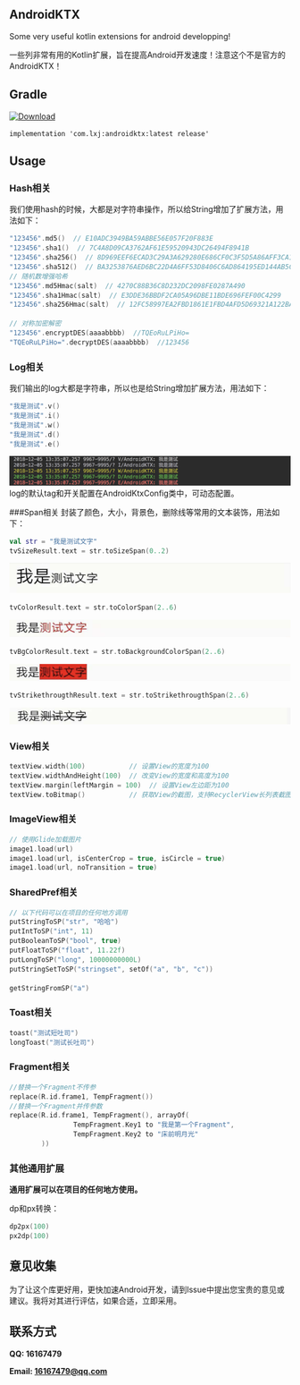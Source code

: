 ## AndroidKTX
Some very useful kotlin extensions for android developping!

一些列非常有用的Kotlin扩展，旨在提高Android开发速度！注意这个不是官方的AndroidKTX！

## Gradle
[![Download](https://api.bintray.com/packages/li-xiaojun/jrepo/androidktx/images/download.svg)](https://bintray.com/li-xiaojun/jrepo/androidktx/_latestVersion)

```
implementation 'com.lxj:androidktx:latest release'
```


## Usage

### Hash相关
我们使用hash的时候，大都是对字符串操作，所以给String增加了扩展方法，用法如下：
```kotlin
"123456".md5()  // E10ADC3949BA59ABBE56E057F20F883E
"123456".sha1()  // 7C4A8D09CA3762AF61E59520943DC26494F8941B
"123456".sha256()  // 8D969EEF6ECAD3C29A3A629280E686CF0C3F5D5A86AFF3CA12020C923ADC6C92
"123456".sha512()  // BA3253876AED6BC22D4A6FF53D8406C6AD864195ED144AB5C87621B6C233B548BAEAE6956DF346EC8C17F5EA10F35EE3CBC514797ED7DDD3145464E2A0BAB413
// 随机数增强哈希
"123456".md5Hmac(salt)  // 4270C88B36C8D232DC2098FE0287A490
"123456".sha1Hmac(salt)  // E3DDE36BBDF2CA05A96DBE11BDE696FEF00C4299
"123456".sha256Hmac(salt)  // 12FC58997EA2FBD1861E1FBD4AFD5D69321A122BAB6FBD1695A2820B42D7F7B8

// 对称加密解密
"123456".encryptDES(aaaabbbb)  //TQEoRuLPiHo=
"TQEoRuLPiHo=".decryptDES(aaaabbbb)  //123456
```


### Log相关
我们输出的log大都是字符串，所以也是给String增加扩展方法，用法如下：
```kotlin
"我是测试".v()
"我是测试".i()
"我是测试".w()
"我是测试".d()
"我是测试".e()
```
![weather_humidity](imgs/log.png)
log的默认tag和开关配置在AndroidKtxConfig类中，可动态配置。


###Span相关
封装了颜色，大小，背景色，删除线等常用的文本装饰，用法如下：
```kotlin
val str = "我是测试文字"
tvSizeResult.text = str.toSizeSpan(0..2)
```
![weather_humidity](imgs/size_span.png)

```kotlin
tvColorResult.text = str.toColorSpan(2..6)
```
![weather_humidity](imgs/color_span.png)

```kotlin
tvBgColorResult.text = str.toBackgroundColorSpan(2..6)
```
![weather_humidity](imgs/bg_color_span.png)

```kotlin
tvStrikethrougthResult.text = str.toStrikethrougthSpan(2..6)
```
![weather_humidity](imgs/strikethrough_span.png)


### View相关
```kotlin
textView.width(100)           // 设置View的宽度为100
textView.widthAndHeight(100)  // 改变View的宽度和高度为100
textView.margin(leftMargin = 100)  // 设置View左边距为100
textView.toBitmap()           // 获取View的截图，支持RecyclerView长列表截图
```

### ImageView相关
```kotlin
// 使用Glide加载图片
image1.load(url)
image1.load(url, isCenterCrop = true, isCircle = true)
image1.load(url, noTransition = true)
```

### SharedPref相关
```kotlin
// 以下代码可以在项目的任何地方调用
putStringToSP("str", "哈哈")
putIntToSP("int", 11)
putBooleanToSP("bool", true)
putFloatToSP("float", 11.22f)
putLongToSP("long", 10000000000L)
putStringSetToSP("stringset", setOf("a", "b", "c"))

getStringFromSP("a")
```

### Toast相关
```kotlin
toast("测试短吐司")
longToast("测试长吐司")
```

### Fragment相关
```kotlin
//替换一个Fragment不传参
replace(R.id.frame1, TempFragment())
//替换一个Fragment并传参数
replace(R.id.frame1, TempFragment(), arrayOf(
                TempFragment.Key1 to "我是第一个Fragment",
                TempFragment.Key2 to "床前明月光"
        ))
```


### 其他通用扩展
**通用扩展可以在项目的任何地方使用。**

dp和px转换：
```kotlin
dp2px(100)
px2dp(100)
```


## 意见收集
为了让这个库更好用，更快加速Android开发，请到Issue中提出您宝贵的意见或建议。我将对其进行评估，如果合适，立即采用。


## 联系方式
**QQ: 16167479**

**Email: 16167479@qq.com**